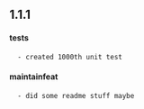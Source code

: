 ## 1.1.1
   #### tests
      - created 1000th unit test

   #### maintainfeat
      - did some readme stuff maybe
